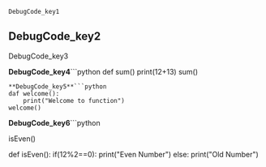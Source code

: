 ```ngMeta
DebugCode_key1
```
## DebugCode_key2
DebugCode_key3

**DebugCode_key4**```python
def sum()
    print(12+13)
sum()
```
**DebugCode_key5**```python
daf welcome():
    print("Welcome to function")
welcome()
```
**DebugCode_key6**```python

isEven()

def isEven():
    if(12%2==0):
        print("Even Number")
    else:
        print("Old Number")
```
